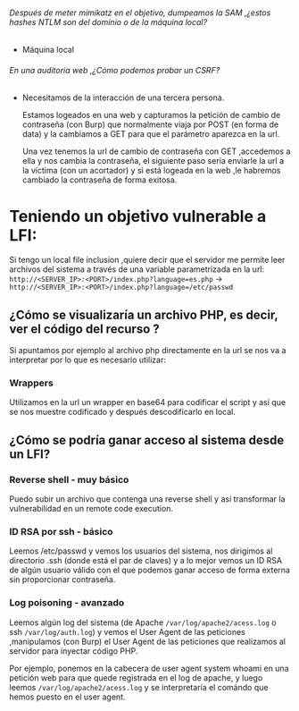 
###### Después de meter mimikatz en el objetivo, dumpeamos la SAM ,¿estos hashes NTLM son del dominio o de la máquina local?
- Máquina local
###### En una auditoria web ,¿Cómo podemos probar un CSRF?
- Necesitamos de la interacción de una tercera persona.

	Estamos logeados en una web y capturamos la petición de cambio de contraseña (con Burp) que normalmente viaja por POST (en forma de data) y la cambiamos a GET para que el parámetro aparezca en la url. 

	Una vez tenemos la url de cambio de contraseña con GET ,accedemos a ella y nos cambia la contraseña, el siguiente paso sería enviarle la url a la víctima (con un acortador) y si está logeada en la web ,le habremos cambiado la contraseña de forma exitosa.

# Teniendo un objetivo vulnerable a LFI:
Si tengo un local file inclusion ,quiere decir que el servidor me 
permite leer archivos del sistema a través de una variable parametrizada en la url:
`http://<SERVER_IP>:<PORT>/index.php?language=es.php` -> `http://<SERVER_IP>:<PORT>/index.php?language=/etc/passwd`
## ¿Cómo se visualizaría un archivo PHP, es decir, ver el código del recurso ?

Si apuntamos por ejemplo al archivo php directamente en la url se nos va a interpretar por lo que es necesario utilizar:
### Wrappers
Utilizamos en la url un wrapper en base64 para codificar el script y así que se nos muestre codificado y después descodificarlo en local.
## ¿Cómo se podría ganar acceso al sistema desde un LFI?

### Reverse shell - muy básico
Puedo subir un archivo que contenga una reverse shell y así transformar la vulnerabilidad en un remote code execution.
### ID RSA por ssh - básico
Leemos /etc/passwd y vemos los usuarios del sistema, nos dirigimos al directorio .ssh (donde está el par de claves) y a lo mejor vemos un ID RSA de algún usuario válido con el que podemos ganar acceso de forma externa sin proporcionar contraseña.
### Log poisoning - avanzado
Leemos algún log del sistema (de Apache `/var/log/apache2/acess.log` o ssh `/var/log/auth.log`) y vemos el User Agent de las peticiones ,manipulamos (con Burp) el User Agent de las peticiones  que realizamos al servidor para inyectar código PHP. 

Por ejemplo, ponemos en la cabecera de user agent system whoami en una petición web para que quede registrada en el log de apache, y luego leemos `/var/log/apache2/acess.log` y se interpretaría el comándo que hemos puesto en el user agent.

